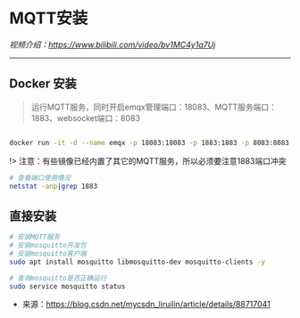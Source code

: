 # MQTT安装

*视频介绍：https://www.bilibili.com/video/bv1MC4y1a7Uj*

---

## Docker 安装
> 运行MQTT服务，同时开启emqx管理端口：18083、MQTT服务端口：1883、websocket端口：8083

```bash

docker run -it -d --name emqx -p 18083:18083 -p 1883:1883 -p 8083:8083 --restart=always emqx/emqx:latest

```

!> 注意：有些镜像已经内置了其它的MQTT服务，所以必须要注意1883端口冲突

```bash
# 查看端口使用情况
netstat -anp|grep 1883
```

## 直接安装

```bash
# 安装MQTT服务
# 安装mosquitto开发包
# 安装mosquitto客户端
sudo apt install mosquitto libmosquitto-dev mosquitto-clients -y

# 查询mosquitto是否正确运行
sudo service mosquitto status
```

- 来源：https://blog.csdn.net/mycsdn_liruilin/article/details/88717041